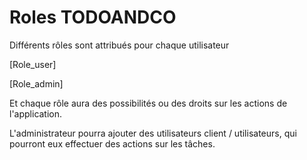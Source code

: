 
# Roles TODOANDCO

Différents rôles sont attribués pour chaque utilisateur

[Role_user]

[Role_admin]

Et chaque rôle aura des possibilités ou des droits sur les actions de l'application.

L'administrateur pourra ajouter des utilisateurs client / utilisateurs, qui pourront eux effectuer des actions
sur les tâches.



